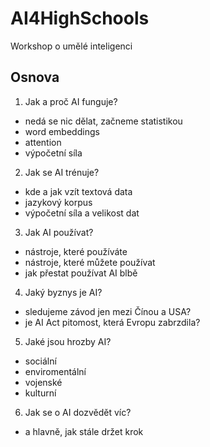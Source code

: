 # AI4HighSchools

Workshop o umělé inteligenci

## Osnova

1. Jak a proč AI funguje? 
  * nedá se nic dělat, začneme statistikou
  * word embeddings
  * attention
  * výpočetní síla
2. Jak se AI trénuje? 
  * kde a jak vzít textová data
  * jazykový korpus
  * výpočetní síla a velikost dat
3. Jak AI používat?
  * nástroje, které používáte
  * nástroje, které můžete používat
  * jak přestat používat AI blbě
4. Jaký byznys je AI?
  * sledujeme závod jen mezi Čínou a USA?
  * je AI Act pitomost, která Evropu zabrzdila?
5. Jaké jsou hrozby AI?
  * sociální
  * enviromentální
  * vojenské
  * kulturní
6. Jak se o AI dozvědět víc?
  * a hlavně, jak stále držet krok
